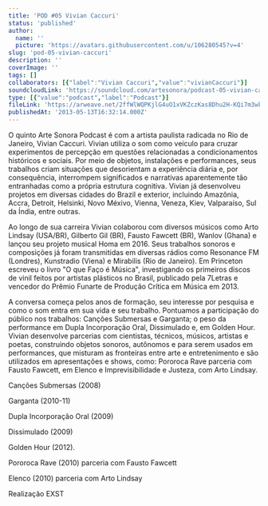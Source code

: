 ```yaml
---
title: 'POD #05 Vivian Caccuri'
status: 'published'
author:
  name: ''
  picture: 'https://avatars.githubusercontent.com/u/106280545?v=4'
slug: 'pod-05-vivian-caccuri'
description: ''
coverImage: ''
tags: []
collaborators: [{"label":"Vivian Caccuri","value":"vivianCaccuri"}]
soundcloudLink: 'https://soundcloud.com/artesonora/podcast-05-vivian-caccuri?in=artesonora/sets/podcast&si=8bf2e026efb445d3abaa1894913d2d81&utm_source=clipboard&utm_medium=text&utm_campaign=social_sharing'
type: [{"value":"podcast","label":"Podcast"}]
fileLink: 'https://arweave.net/2ffWlWQPKjlG4uO1xVKZczKas8Dhu2H-KQi7m3wkkGw'
publishedAt: '2013-05-13T16:32:14.000Z'
---
```


O quinto Arte Sonora Podcast é com a artista paulista radicada no Rio de Janeiro, Vivian Caccuri. Vivian utiliza o som como veículo para cruzar experimentos de percepção em questões relacionadas a condicionamentos históricos e sociais. Por meio de objetos, instalações e performances, seus trabalhos criam situações que desorientam a experiência diária e, por consequência, interrompem significados e narrativas aparentemente tão entranhadas como a própria estrutura cognitiva. Vivian já desenvolveu projetos em diversas cidades do Brazil e exterior, incluindo Amazônia, Accra, Detroit, Helsinki, Novo Méxivo, Vienna, Veneza, Kiev, Valparaíso, Sul da Índia, entre outras.

Ao longo de sua carreira Vivian colaborou com diversos músicos como Arto Lindsay (USA/BR), Gilberto Gil (BR), Fausto Fawcett (BR), Wanlov (Ghana) e lançou seu projeto musical Homa em 2016. Seus trabalhos sonoros e composições já foram transmitidas em diversas rádios como Resonance FM (Londres), Kunstradio (Viena) e Mirabilis (Rio de Janeiro). Em Princeton escreveu o livro "O que Faço é Música", investigando os primeiros discos de vinil feitos por artistas plásticos no Brasil, publicado pela 7Letras e vencedor do Prêmio Funarte de Produção Crítica em Música em 2013.

A conversa começa pelos anos de formação, seu interesse por pesquisa e como o som entra em sua vida e seu trabalho. Pontuamos a participação do público nos trabalhos: Canções Submersas e Garganta; o peso da performance em Dupla Incorporação Oral, Dissimulado e, em Golden Hour. Vivian desenvolve parcerias com cientistas, técnicos, músicos, artistas e poetas, construindo objetos sonoros, autônomos e para serem usados em performances, que misturam as fronteiras entre arte e entretenimento e são utilizados em apresentações e shows, como: Pororoca Rave parceria com Fausto Fawcett, em Elenco e Imprevisibilidade e Justeza, com Arto Lindsay.

Canções Submersas (2008)

Garganta (2010-11)

Dupla Incorporação Oral (2009)

Dissimulado (2009)

Golden Hour (2012).

Pororoca Rave (2010) parceria com Fausto Fawcett

Elenco (2010) parceria com Arto Lindsay

Realização EXST